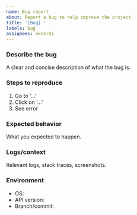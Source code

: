 ```yaml
---
name: Bug report
about: Report a bug to help improve the project
title: '[Bug] '
labels: bug
assignees: aknkrds
---
```


### Describe the bug
A clear and concise description of what the bug is.

### Steps to reproduce
1. Go to '...'
2. Click on '...'
3. See error

### Expected behavior
What you expected to happen.

### Logs/context
Relevant logs, stack traces, screenshots.

### Environment
- OS:
- API version:
- Branch/commit: